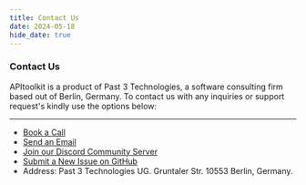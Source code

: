 ```yaml
---
title: Contact Us
date: 2024-05-18
hide_date: true
---
```


### Contact Us

APItoolkit is a product of Past 3 Technologies, a software consulting firm based out of Berlin, Germany. To contact us with any inquiries or support request's kindly use the options below:

<hr>

- [Book a Call](https://calendar.app.google/1a4HG5GZYv1sjjZG6)
- [Send an Email](mailto:apitoolkit.io)
- [Join our Discord Community Server](https://discord.gg/dEB6EjQnKB) 
- [Submit a New Issue on GitHub](https://github.com/apitoolkit/apitoolkit-landing/issues/new/choose)
- Address: Past 3 Technologies UG. Gruntaler Str. 10553 Berlin, Germany.
